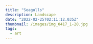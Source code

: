 ```yaml
---
title: "Seagulls"
description: Landscape
date: "2022-02-25T02:11:12.035Z"
thumbnail: /images/img_0417_1-20.jpg
tags:
  - art
---
```

